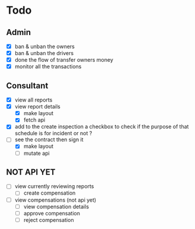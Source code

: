 # Todo 
## Admin
- [x] ban & unban the owners
- [x] ban & unban the drivers
- [x] done the flow of transfer owners money
- [x] monitor all the transactions
## Consultant
- [x] view all reports 
- [x] view report details 
  - [x] make layout
  - [x] fetch api
- [x] add to the create inspection a checkbox to check if the purpose of that schedule is for incident or not ?
- [ ] see the contract then sign it
  - [x] make layout
  - [ ] mutate api
## NOT API YET
- [ ] view currently reviewing reports 
  - [ ] create compensation
- [ ] view compensations (not api yet)
  - [ ] view compensation details
  - [ ] approve compensation
  - [ ] reject compensation

